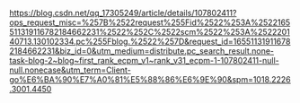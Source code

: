 https://blog.csdn.net/qq_17305249/article/details/107802411?ops_request_misc=%257B%2522request%255Fid%2522%253A%2522165511319116782184662231%2522%252C%2522scm%2522%253A%252220140713.130102334.pc%255Fblog.%2522%257D&request_id=165511319116782184662231&biz_id=0&utm_medium=distribute.pc_search_result.none-task-blog-2~blog~first_rank_ecpm_v1~rank_v31_ecpm-1-107802411-null-null.nonecase&utm_term=Client-go%E6%BA%90%E7%A0%81%E5%88%86%E6%9E%90&spm=1018.2226.3001.4450